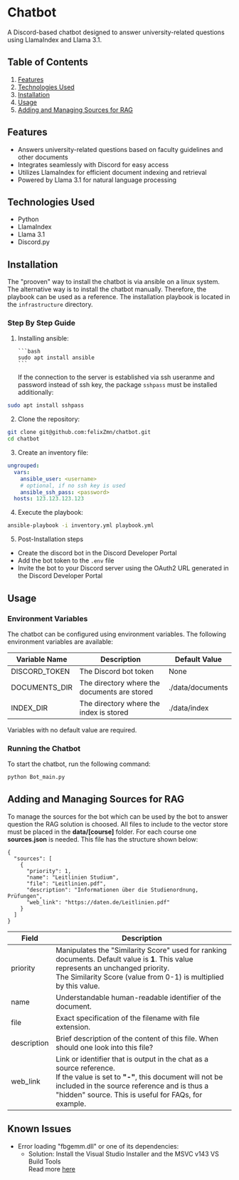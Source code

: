 # Chatbot

A Discord-based chatbot designed to answer university-related questions using LlamaIndex and Llama 3.1.

## Table of Contents

1. [Features](#features)
2. [Technologies Used](#technologies-used)
3. [Installation](#installation)
4. [Usage](#usage)
5. [Adding and Managing Sources for RAG](#adding-and-managing-sources-for-rag)

## Features

- Answers university-related questions based on faculty guidelines and other documents
- Integrates seamlessly with Discord for easy access
- Utilizes LlamaIndex for efficient document indexing and retrieval
- Powered by Llama 3.1 for natural language processing

## Technologies Used

- Python
- LlamaIndex
- Llama 3.1
- Discord.py

## Installation

The "prooven" way to install the chatbot is via ansible on a linux system. The
alternative way is to install the chatbot manually. Therefore, the playbook can be
used as a reference. The installation playbook is located in the `infrastructure`
directory.

### Step By Step Guide

1.  Installing ansible:

        ```bash
        sudo apt install ansible
        ```

    If the connection to the server is established via ssh useranme and password instead
    of ssh key, the package `sshpass` must be installed additionally:

```bash
sudo apt install sshpass
```

2. Clone the repository:

```bash
git clone git@github.com:felixZmn/chatbot.git
cd chatbot
```

3. Create an inventory file:

```yaml
ungrouped:
  vars:
    ansible_user: <username>
    # optional, if no ssh key is used
    ansible_ssh_pass: <password>
  hosts: 123.123.123.123
```

4. Execute the playbook:

```bash
ansible-playbook -i inventory.yml playbook.yml
```

5. Post-Installation steps

- Create the discord bot in the Discord Developer Portal
- Add the bot token to the `.env` file
- Invite the bot to your Discord server using the OAuth2 URL generated in the Discord Developer Portal

## Usage

### Environment Variables

The chatbot can be configured using environment variables. The following environment variables are available:

| Variable Name | Description                                  | Default Value    |
| ------------- | -------------------------------------------- | ---------------- |
| DISCORD_TOKEN | The Discord bot token                        | None             |
| DOCUMENTS_DIR | The directory where the documents are stored | ./data/documents |
| INDEX_DIR     | The directory where the index is stored      | ./data/index     |

Variables with no default value are required.

### Running the Chatbot

To start the chatbot, run the following command:

```bash
python Bot_main.py
```

## Adding and Managing Sources for RAG

To manage the sources for the bot which can be used by the bot to answer question the RAG solution is choosed. All files
to include to the vector store must be placed in the **data/[course]** folder. For each course one **sources.json** is
needed. This file has the structure shown below:

```
{
  "sources": [
    {
      "priority": 1,
      "name": "Leitlinien Studium",
      "file": "Leitlinien.pdf",
      "description": "Informationen über die Studienordnung, Prüfungen",
      "web_link": "https://daten.de/Leitlinien.pdf"
    }
  ]
}
```

| Field       | Description                                                                                                                                                                                                                             |
| ----------- | --------------------------------------------------------------------------------------------------------------------------------------------------------------------------------------------------------------------------------------- |
| priority    | Manipulates the "Similarity Score" used for ranking documents. Default value is **1**. This value represents an unchanged priority.<br>The Similarity Score (value from 0-1) is multiplied by this value.                               |
| name        | Understandable human-readable identifier of the document.                                                                                                                                                                               |
| file        | Exact specification of the filename with file extension.                                                                                                                                                                                |
| description | Brief description of the content of this file. When should one look into this file?                                                                                                                                                     |
| web_link    | Link or identifier that is output in the chat as a source reference.<br>If the value is set to **"-"**, this document will not be included in the source reference and is thus a "hidden" source. This is useful for FAQs, for example. |

## Known Issues

- Error loading "fbgemm.dll" or one of its dependencies:
  - Solution: Install the Visual Studio Installer and the MSVC v143 VS Build Tools\
    Read more [here](https://github.com/pytorch/pytorch/issues/131662#issuecomment-2252589253)
